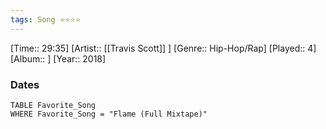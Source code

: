 ```yaml
---
tags: Song ⭐⭐⭐⭐ 
---
```

[Time:: 29:35]
[Artist:: [[Travis Scott]] ]
[Genre:: Hip-Hop/Rap]
[Played:: 4]
[Album:: ]
[Year:: 2018]
### Dates
````dataview
TABLE Favorite_Song
WHERE Favorite_Song = "Flame (Full Mixtape)"
````
